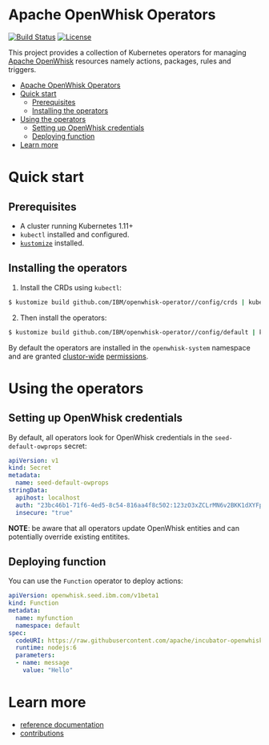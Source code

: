 # Apache OpenWhisk Operators

[![Build Status](https://travis-ci.org/IBM/openwhisk-operator.svg?branch=master)](https://travis-ci.com/IBM/openwhisk-operator)
[![License](https://img.shields.io/badge/license-Apache--2.0-blue.svg)](http://www.apache.org/licenses/LICENSE-2.0)

This project provides a collection of Kubernetes operators for managing [Apache OpenWhisk](https://openwhisk.apache.org/) resources namely actions, packages, rules and triggers.


<!-- TOC -->

- [Apache OpenWhisk Operators](#apache-openwhisk-operators)
- [Quick start](#quick-start)
    - [Prerequisites](#prerequisites)
    - [Installing the operators](#installing-the-operators)
- [Using the operators](#using-the-operators)
    - [Setting up OpenWhisk credentials](#setting-up-openwhisk-credentials)
    - [Deploying function](#deploying-function)
- [Learn more](#learn-more)

<!-- /TOC -->

# Quick start

## Prerequisites

- A cluster running Kubernetes 1.11+ 
- `kubectl` installed and configured.
- [`kustomize`](https://github.com/kubernetes-sigs/kustomize) installed.

## Installing the operators

1. Install the CRDs using `kubectl`:

```sh
$ kustomize build github.com/IBM/openwhisk-operator//config/crds | kubectl apply -f -
```

2. Then install the operators:

```sh
$ kustomize build github.com/IBM/openwhisk-operator//config/default | kubectl apply -f -
```

By default the operators are installed in the `openwhisk-system` namespace and are granted [clustor-wide](./config/rbac/rbac_role_binding.yaml) [permissions](./config/rbac/rbac_role.yaml).

# Using the operators

## Setting up OpenWhisk credentials

By default, all operators look for OpenWhisk credentials in the `seed-default-owprops` secret:

[//]: #embed-code(samples/credentials-guest.yaml)
```yaml
apiVersion: v1
kind: Secret
metadata: 
  name: seed-default-owprops
stringData:
  apihost: localhost
  auth: "23bc46b1-71f6-4ed5-8c54-816aa4f8c502:123zO3xZCLrMN6v2BKK1dXYFpXlPkccOFqm12CdAsMgRU4VrNZ9lyGVCGuMDGIwP"
  insecure: "true"
```

**NOTE**: be aware that all operators update OpenWhisk entities and can potentially override existing entitites.

## Deploying function 

You can use the `Function` operator to deploy actions:

[//]: #embed-code(samples/function.yaml)
```yaml
apiVersion: openwhisk.seed.ibm.com/v1beta1
kind: Function
metadata:
  name: myfunction
  namespace: default
spec:
  codeURI: https://raw.githubusercontent.com/apache/incubator-openwhisk-catalog/master/packages/utils/echo.js
  runtime: nodejs:6
  parameters:
  - name: message
    value: "Hello"
```

# Learn more

- [reference documentation](https://ibm.github.io/openwhisk-operator/)
- [contributions](./CONTRIBUTING.md)
